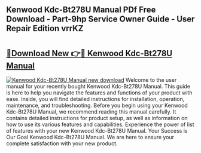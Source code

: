## Kenwood Kdc-Bt278U Manual PDf Free Download - Part-9hp Service Owner Guide - User Repair Edition vrrKZ

# <h2><a href="http://bc418.oget.top/?id=Kenwood+Kdc-Bt278U+Manual">🔗Download New 👉🔴 Kenwood Kdc-Bt278U Manual</a></h2>

[![Kenwood Kdc-Bt278U Manual new download](https://i.imgur.com/5g1atiW.png)](http://bc418.oget.top/?id=Kenwood+Kdc-Bt278U+Manual)
Welcome to the user manual for your recently bought Kenwood Kdc-Bt278U Manual. This guide is here to help you navigate the features and functions of your product with ease. Inside, you will find detailed instructions for installation, operation, maintenance, and troubleshooting. Before you begin using your Kenwood Kdc-Bt278U Manual, we recommend reading this manual carefully. It contains detailed instructions for product setup, as well as information on how to use its various features and capabilities. Experience the power of list of features with your new Kenwood Kdc-Bt278U Manual. Your Success is Our Goal Kenwood Kdc-Bt278U Manual. We are here to ensure your complete satisfaction with your new product.
